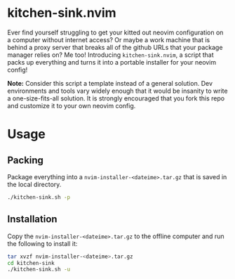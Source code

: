 # kitchen-sink.nvim

Ever find yourself struggling to get your kitted out neovim configuration on a computer without internet access? Or maybe a work machine that is behind a proxy server that breaks all of the github URLs that your package manager relies on? Me too! Introducing `kitchen-sink.nvim`, a script that packs up everything and turns it into a portable installer for your neovim config!

**Note:** Consider this script a template instead of a general solution. Dev environments and tools vary widely enough that it would be insanity to write a one-size-fits-all solution. It is strongly encouraged that you fork this repo and customize it to your own neovim config.

# Usage

## Packing
Package everything into a `nvim-installer-<dateime>.tar.gz` that is saved in the local directory.
```bash
./kitchen-sink.sh -p
```

## Installation
Copy the `nvim-installer-<dateime>.tar.gz` to the offline computer and run the following to install it:
```bash
tar xvzf nvim-installer-<dateime>.tar.gz
cd kitchen-sink
./kitchen-sink.sh -u
```
